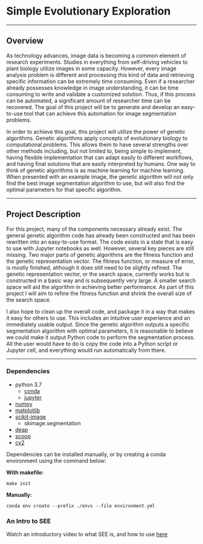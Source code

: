 # Simple Evolutionary Exploration
---
## Overview  

As technology advances, image data is becoming a common element of research experiments. Studies in everything from self-driving vehicles to plant biology utilize images in some capacity. However, every image analysis problem is different and processing this kind of data and retrieving specific information can be extremely time consuming. Even if a researcher already possesses knowledge in image understanding, it can be time consuming to write and validate a customized solution. Thus, if this process can be automated, a significant amount of researcher time can be recovered. The goal of this project will be to generate and develop an easy-to-use tool that can achieve this automation for image segmentation problems.  

In order to achieve this goal, this project will utilize the power of genetic algorithms. Genetic algorithms apply concepts of evolutionary biology to computational problems. This allows them to have several strengths over other methods including, but not limited to, being simple to implement, having flexible implementation that can adapt easily to different workflows, and having final solutions that are easily interpreted by humans. One way to think of genetic algorithms is as machine learning for machine learning. When presented with an example image, the genetic algorithm will not only find the best image segmentation algorithm to use, but will also find the optimal parameters for that specific algorithm.  

---
## Project Description  

For this project, many of the components necessary already exist. The general genetic algorithm code has already been constructed and has been rewritten into an easy-to-use format. The code exists in a state that is easy to use with Jupyter notebooks as well. However, several key pieces are still missing. Two major parts of genetic algorithms are the fitness function and the genetic representation vector. The fitness function, or measure of error, is mostly finished, although it does still need to be slightly refined. The genetic representation vector, or the search space, currently works but is constructed in a basic way and is subsequently very large. A smaller search space will aid the algorithm in achieving better performance. As part of this project I will aim to refine the fitness function and shrink the overall size of the search space.  

I also hope to clean up the overall code, and package it in a way that makes it easy for others to use. This includes an intuitive user experience and an immediately usable output. Since the genetic algorithm outputs a specific segmentation algorithm with optimal parameters, it is reasonable to believe we could make it output Python code to perform the segmentation process. All the user would have to do is copy the code into a Python script or Jupyter cell, and everything would run automatically from there. 

---

### Dependencies
* python 3.7
  * [conda](https://docs.conda.io/projects/conda/en/latest/user-guide/install/index.html)
  * [jupyter](https://jupyter.readthedocs.io/en/latest/install.html)
* [numpy](https://anaconda.org/anaconda/numpy)
* [matplotlib](https://matplotlib.org/users/installing.html)
* [scikit-image](https://scikit-image.org/docs/dev/install.html)
  * skimage.segmentation
* [deap](https://anaconda.org/conda-forge/deap)
* [scoop](https://scoop.readthedocs.io/en/0.7/install.html)
* [cv2](https://docs.opencv.org/master/da/df6/tutorial_py_table_of_contents_setup.html)

Dependencies can be installed manually, or by creating a conda environment using the command below:  

**With makefile:**  

	make init

**Manually:**  

	conda env create --prefix ./envs --file environment.yml

### An Intro to SEE  

Watch an introductory video to what SEE is, and how to use [here](https://mediaspace.msu.edu/media/t/1_60yjrdjs)
